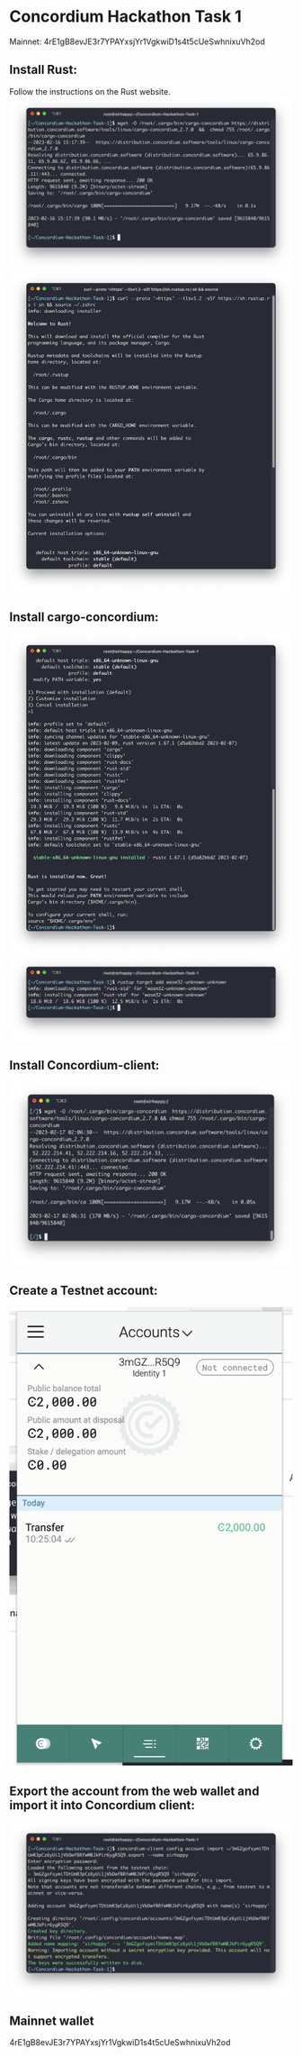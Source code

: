 # Concordium Hackathon Task 1
Mainnet: 4rE1gB8evJE3r7YPAYxsjYr1VgkwiD1s4t5cUeSwhnixuVh2od

## Install Rust: 
Follow the instructions on the Rust website.
![](progress_picture1.png)
![](progress_picture2.png)

## Install cargo-concordium: 
![](progress_picture3.png)
![](progress_picture4.png)

## Install Concordium-client: 
![](progress_picture5.png)

## Create a Testnet account: 
![](progress_picture6.png)

## Export the account from the web wallet and import it into Concordium client: 
![](progress_picture7.png)

## Mainnet wallet
4rE1gB8evJE3r7YPAYxsjYr1VgkwiD1s4t5cUeSwhnixuVh2od

